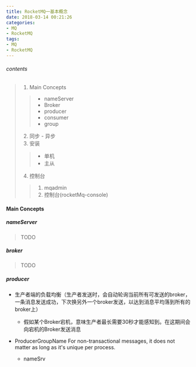 ```yaml
---
title: RocketMQ一基本概念
date: 2018-03-14 00:21:26
categories: 
- MQ
- RocketMQ
tags:
- MQ
- RocketMQ
---
```

###### contents
>1. Main Concepts
>>* nameServer
>>* Broker
>>* producer
>>* consumer
>>* group
>
>2. 同步 - 异步
>3. 安装
>>* 单机
>>* 主从
>
>4. 控制台
>>1. mqadmin
>>2. 控制台(rocketMq-console)
<!--more-->
#### Main Concepts
##### nameServer
> TODO

##### broker
> TODO

##### producer
* 生产者端的负载均衡（生产者发送时，会自动轮询当前所有可发送的broker，一条消息发送成功，下次换另外一个broker发送，以达到消息平均落到所有的broker上）
    * 假如某个Broker宕机，意味生产者最长需要30秒才能感知到。在这期间会向宕机的Broker发送消息


* ProducerGroupName
  For non-transactional messages, it does not matter as long as it's unique per process.
  * nameSrv
